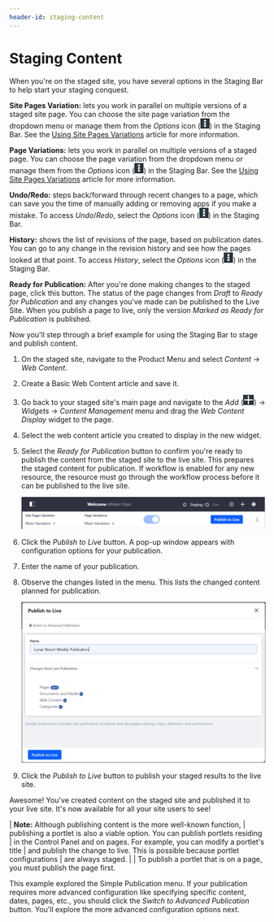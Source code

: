 ```yaml
---
header-id: staging-content
---
```


# Staging Content

When you're on the staged site, you have several options in the Staging Bar to
help start your staging conquest.

**Site Pages Variation:** lets you work in parallel on multiple versions of a
staged site page. You can choose the site page variation from the dropdown menu
or manage them from the *Options* icon
(![Options](../../../../images/icon-options.png)) in the Staging Bar. See the
[Using Site Pages Variations](/docs/7-1/user/-/knowledge_base/u/using-site-pages-variations)
article for more information.

**Page Variations:** lets you work in parallel on multiple versions of a staged
page. You can choose the page variation from the dropdown menu or manage them
from the *Options* icon (![Options](../../../../images/icon-options.png)) in the
Staging Bar. See the
[Using Site Pages Variations](/docs/7-1/user/-/knowledge_base/u/using-site-pages-variations)
article for more information.

**Undo/Redo:** steps back/forward through recent changes to a page, which can
save you the time of manually adding or removing apps if you make a mistake. To
access *Undo*/*Redo*, select the *Options* icon
(![Options](../../../../images/icon-options.png)) in the Staging Bar.

**History:** shows the list of revisions of the page, based on publication
dates. You can go to any change in the revision history and see how the pages
looked at that point. To access *History*, select the *Options* icon
(![Options](../../../../images/icon-options.png)) in the Staging Bar.

**Ready for Publication:** After you're done making changes to the staged page,
click this button. The status of the page changes from *Draft* to *Ready for
Publication* and any changes you've made can be published to the Live Site. When
you publish a page to live, only the version *Marked as Ready for Publication*
is published.

Now you'll step through a brief example for using the Staging Bar to stage and
publish content.

1.  On the staged site, navigate to the Product Menu and select *Content* &rarr;
    *Web Content*.

2.  Create a Basic Web Content article and save it.

3.  Go back to your staged site's main page and navigate to the *Add*
    (![Add](../../../../images/icon-add-app.png)) &rarr; *Widgets* &rarr; *Content
    Management* menu and drag the *Web Content Display* widget to the page.

4.  Select the web content article you created to display in the new widget.

5.  Select the *Ready for Publication* button to confirm you're ready to publish
    the content from the staged site to the live site. This prepares the
    staged content for publication. If workflow is enabled for any new resource,
    the resource must go through the workflow process before it can be published
    to the live site.

    ![Figure 1: The staging toolbar indicates whether you're able to publish to the live site.](../../../../images/staging-publish-bar.png)

6.  Click the *Publish to Live* button. A pop-up window appears with
    configuration options for your publication.
 
7.  Enter the name of your publication.

8.  Observe the changes listed in the menu. This lists the changed content
    planned for publication.

    ![Figure 2: The Simple Publication menu displays the changes since last publication and a way to name your publication.](../../../../images/simple-staging-publication.png)

9.  Click the *Publish to Live* button to publish your staged results to the
    live site.

Awesome! You've created content on the staged site and published it to your live
site. It's now available for all your site users to see!

| **Note:** Although publishing content is the more well-known function,
| publishing a portlet is also a viable option. You can publish portlets residing
| in the Control Panel and on pages. For example, you can modify a portlet's title
| and publish the change to live. This is possible because portlet configurations
| are always staged.
| 
| To publish a portlet that is on a page, you must publish the page first.

This example explored the Simple Publication menu. If your publication requires
more advanced configuration like specifying specific content, dates, pages,
etc., you should click the *Switch to Advanced Publication* button. You'll
explore the more advanced configuration options next.
